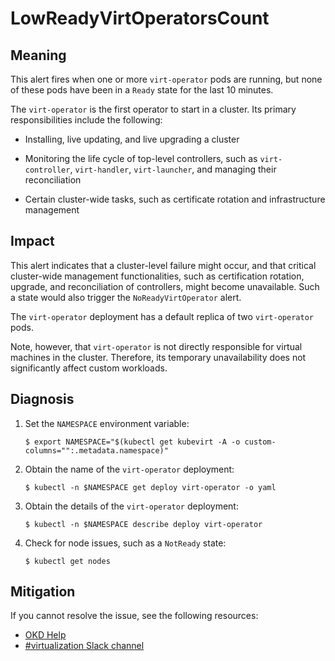 # LowReadyVirtOperatorsCount 

## Meaning

This alert fires when one or more `virt-operator` pods are running, but none of these pods have been in a `Ready` state for the last 10 minutes. 

The `virt-operator` is the first operator to start in a cluster. Its primary responsibilities include the following: 

- Installing, live updating, and live upgrading a cluster

- Monitoring the life cycle of top-level controllers, such as `virt-controller`, `virt-handler`, `virt-launcher`, and managing their reconciliation

- Certain cluster-wide tasks, such as certificate rotation and infrastructure management


## Impact

This alert indicates that a cluster-level failure might occur, and that critical cluster-wide management functionalities, such as certification rotation, upgrade, and reconciliation of controllers, might become unavailable. Such a state would also trigger the `NoReadyVirtOperator` alert.

The `virt-operator` deployment has a default replica of two `virt-operator` pods.

Note, however, that `virt-operator` is not directly responsible for virtual machines in the cluster. Therefore, its temporary unavailability does not significantly affect custom workloads.

## Diagnosis

1. Set the `NAMESPACE` environment variable:
    ```
    $ export NAMESPACE="$(kubectl get kubevirt -A -o custom-columns="":.metadata.namespace)"
    ```

2. Obtain the name of the `virt-operator` deployment:
    ```
    $ kubectl -n $NAMESPACE get deploy virt-operator -o yaml
    ```

3. Obtain the details of the `virt-operator` deployment:
    ```
    $ kubectl -n $NAMESPACE describe deploy virt-operator
    ```

4. Check for node issues, such as a `NotReady` state:
    ```
    $ kubectl get nodes
    ```
    
## Mitigation

<!--CNV: If you cannot resolve the issue, log in to the [Customer Portal](https://access.redhat.com) and open a support case, attaching the artifacts gathered during the Diagnosis procedure.-->

<!--KVstart-->
If you cannot resolve the issue, see the following resources:

- [OKD Help](https://www.okd.io/help/)
- [#virtualization Slack channel](https://kubernetes.slack.com/channels/virtualization)
<!--KVend-->
